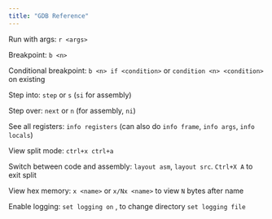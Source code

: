 ```yaml
---
title: "GDB Reference"
---
```


Run with args: `r <args>`

Breakpoint: `b <n>`

Conditional breakpoint: `b <n> if <condition>` or `condition <n> <condition>` on existing

Step into: `step` or `s` (`si` for assembly)

Step over: `next` or `n` (for assembly, `ni`)

See all registers: `info registers` (can also do `info frame`, `info args`, `info locals`)

View split mode: `ctrl+x ctrl+a`

Switch between code and assembly: `layout asm`, `layout src`. `Ctrl+X A` to exit split

View hex memory: `x <name>` or `x/Nx <name>` to view `N` bytes after name

Enable logging: `set logging on` , to change directory `set logging file`